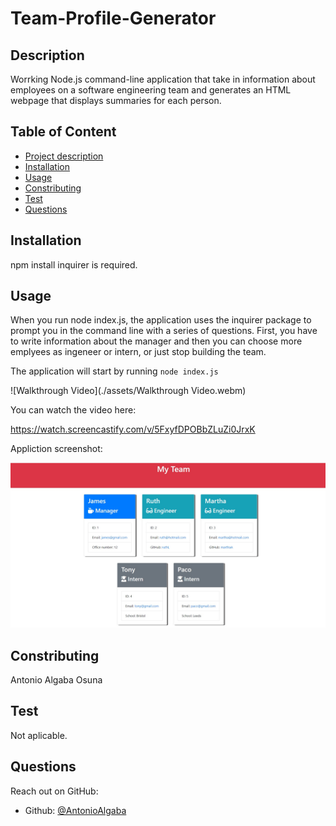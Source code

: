 # Team-Profile-Generator
## Description
Worrking Node.js command-line application that take in information about employees on a software engineering team and generates an HTML webpage that displays summaries for each person.

##  Table of Content
- [Project description](#description)
- [Installation](#installation)
- [Usage](#usage)
- [Constributing](#contributing)
- [Test](#test)
- [Questions](#questions)

  
## Installation
  npm install inquirer is required.

## Usage
When you run node index.js, the application uses the inquirer package to prompt you in the command line with a series of questions. First, you have to write information about the manager and then you can choose more emplyees as ingeneer or intern, or just stop building the team.

The application will start by running `node index.js`

![Walkthrough Video](./assets/Walkthrough Video.webm)



You can watch the video here:

https://watch.screencastify.com/v/5FxyfDPOBbZLuZi0JrxK


Appliction screenshot:

![screenshot](./assets/screenshot.jpg)

## Constributing
  Antonio Algaba Osuna

## Test 
  Not aplicable.

## Questions

Reach out on GitHub:

- Github: [@AntonioAlgaba](https://github.com/AntonioAlgaba)
  
  
